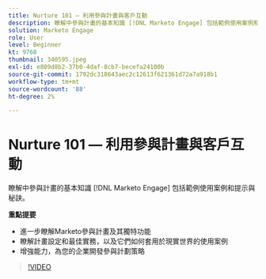 ```yaml
---
title: Nurture 101 — 利用參與計畫與客戶互動
description: 瞭解中參與計畫的基本知識 [!DNL Marketo Engage] 包括範例使用案例和提示與秘訣。
solution: Marketo Engage
role: User
level: Beginner
kt: 9768
thumbnail: 340595.jpeg
exl-id: e809d8b2-37b0-4daf-8cb7-becefa24100b
source-git-commit: 1792dc318643aec2c12613f621361d72a7a918b1
workflow-type: tm+mt
source-wordcount: '88'
ht-degree: 2%

---
```


# Nurture 101 — 利用參與計畫與客戶互動

瞭解中參與計畫的基本知識 [!DNL Marketo Engage] 包括範例使用案例和提示與秘訣。

**重點提要**

* 進一步瞭解Marketo參與計畫及其獨特功能
* 瞭解計畫設定和最佳實務，以及它們如何套用於現實世界的使用案例
* 增強能力，為您的企業開發參與計劃策略

>[!VIDEO](https://video.tv.adobe.com/v/340595/?quality=12&learn=on)
